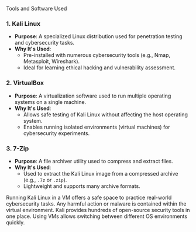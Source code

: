 Tools and Software Used

### 1. Kali Linux
- **Purpose**: A specialized Linux distribution used for penetration testing and cybersecurity tasks.
- **Why It's Used**:
  - Pre-installed with numerous cybersecurity tools (e.g., Nmap, Metasploit, Wireshark).
  - Ideal for learning ethical hacking and vulnerability assessment.

### 2. VirtualBox
- **Purpose**: A virtualization software used to run multiple operating systems on a single machine.
- **Why It's Used**:
  - Allows safe testing of Kali Linux without affecting the host operating system.
  - Enables running isolated environments (virtual machines) for cybersecurity experiments.

### 3. 7-Zip
- **Purpose**: A file archiver utility used to compress and extract files.
- **Why It's Used**:
  - Used to extract the Kali Linux image from a compressed archive (e.g., `.7z` or `.zip`).
  - Lightweight and supports many archive formats.

 Running Kali Linux in a VM offers a safe space to practice real-world cybersecurity tasks.
 Any harmful action or malware is contained within the virtual environment.
Kali provides hundreds of open-source security tools in one place.
Using VMs allows switching between different OS environments quickly.
